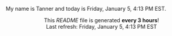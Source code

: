 My name is Tanner and today is Friday, January 5, 4:13 PM EST.

<p align="center">This <i>README</i> file is generated <b>every 3 hours</b>!</br>Last refresh: Friday, January 5, 4:13 PM EST<br /></p>
